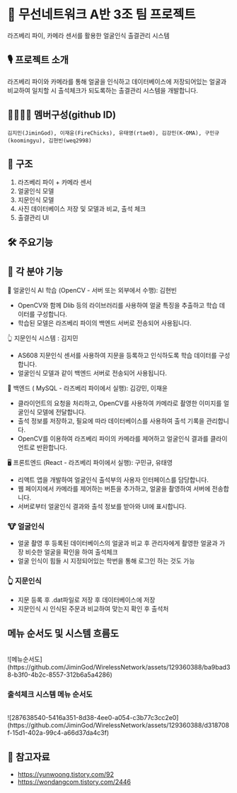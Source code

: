 # 🤖 무선네트워크 A반 3조 팀 프로젝트
라즈베리 파이, 카메라 센서를 활용한 얼굴인식 출결관리 시스템

## 🎙️ 프로젝트 소개
라즈베리 파이와 카메라를 통해 얼굴을 인식하고 데이터베이스에 저장되어있는 얼굴과 비교하여 일치할 시
출석체크가 되도록하는 출결관리 시스템을 개발합니다.

## 👨‍👩‍👦‍👦 멤버구성(github ID)
``` 
김지민(JiminGod), 이재윤(FireChicks), 유태영(rtae0), 김강민(K-OMA), 구민규(koomingyu), 김현빈(weq2998)
```


## 📕 구조
1. 라즈베리 파이 + 카메라 센서
2. 얼굴인식 모델
3. 지문인식 모델
4. 사진 데이터베이스 저장 및 모델과 비교, 출석 체크
5. 출결관리 UI

## 🛠️ 주요기능

## 🔨 각 분야 기능

🧠 얼굴인식 AI 학습 (OpenCV - 서버 또는 외부에서 수행): 김현빈

- OpenCV와 함께 Dlib 등의 라이브러리를 사용하여 얼굴 특징을 추출하고 학습 데이터를 구성합니다.
- 학습된 모델은 라즈베리 파이의 백엔드 서버로 전송되어 사용됩니다.

👆 지문인식 시스템 : 김지민
- AS608 지문인식 센서를 사용하여 지문을 등록하고 인식하도록 학습 데이터를 구성합니다.
- 얼굴인식 모델과 같이 백엔드 서버로 전송되어 사용됩니다.

💾 백엔드 ( MySQL - 라즈베리 파이에서 실행): 김강민, 이재윤

- 클라이언트의 요청을 처리하고, OpenCV를 사용하여 카메라로 촬영한 이미지를 얼굴인식 모델에 전달합니다.
- 출석 정보를 저장하고, 필요에 따라 데이터베이스를 사용하여 출석 기록을 관리합니다.
- OpenCV를 이용하여 라즈베리 파이의 카메라를 제어하고 얼굴인식 결과를 클라이언트로 반환합니다.
  

🖥 프론트엔드 (React - 라즈베리 파이에서 실행): 구민규, 유태영

- 리액트 앱을 개발하여 얼굴인식 출석부의 사용자 인터페이스를 담당합니다.
- 웹 페이지에서 카메라를 제어하는 버튼을 추가하고, 얼굴을 촬영하여 서버에 전송합니다.
- 서버로부터 얼굴인식 결과와 출석 정보를 받아와 UI에 표시합니다.


### 🐮 얼굴인식
- 얼굴 촬영 후 등록된 데이터베이스의 얼굴과 비교 후 관리자에게 촬영한 얼굴과 가장 비슷한 얼굴을 확인을 하여 출석체크
- 얼굴 인식이 힘들 시 지정되어있는 학번을 통해 로그인 하는 것도 가능

### 👆 지문인식
- 지문 등록 후 .dat파일로 저장 후 데이터베이스에 저장
- 지문인식 시 인식된 주문과 비교하여 맞는지 확인 후 출석처

## 메뉴 순서도 및 시스템 흐름도
<br/>
![메뉴순서도](https://github.com/JiminGod/WirelessNetwork/assets/129360388/ba9bad38-b3f0-4b2c-8557-312b6a5a4286)
<br/>

### 출석체크 시스템 메뉴 순서도
<br/>
![287638540-5416a351-8d38-4ee0-a054-c3b77c3cc2e0](https://github.com/JiminGod/WirelessNetwork/assets/129360388/d318708f-15d1-402a-99c4-a66d37da4c3f)
<br/>


## 📜 참고자료
- https://yunwoong.tistory.com/92
- https://wondangcom.tistory.com/2446







